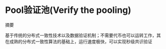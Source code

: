# Pool验证池(Verify the pooling)

<!-- vim-markdown-toc GFM -->

<!-- vim-markdown-toc -->



摘要

基于传统的分布式一致性技术以及数据验证机制；不需要代币也可以运转工作，其在成熟的分布式一致性算法的基础上，运行速度极快，可以实现秒级共识验证

